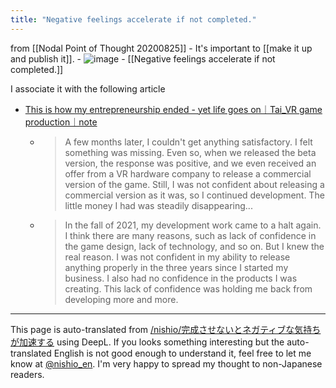 ```yaml
---
title: "Negative feelings accelerate if not completed."
---
```


from  [[Nodal Point of Thought 20200825]]
    - It's important to [[make it up and publish it]].
    - ![image](https://gyazo.com/c1d79c6111e510d72573fb5b752a60a2/thumb/1000)
            - [[Negative feelings accelerate if not completed.]]

I associate it with the following article
- [This is how my entrepreneurship ended - yet life goes on｜Tai_VR game production｜note](https://note.com/taishi_busido90/n/na0df663a4394)
    - > A few months later, I couldn't get anything satisfactory. I felt something was missing. Even so, when we released the beta version, the response was positive, and we even received an offer from a VR hardware company to release a commercial version of the game. Still, I was not confident about releasing a commercial version as it was, so I continued development. The little money I had was steadily disappearing...
    - > In the fall of 2021, my development work came to a halt again. I think there are many reasons, such as lack of confidence in the game design, lack of technology, and so on. But I knew the real reason. I was not confident in my ability to release anything properly in the three years since I started my business. I also had no confidence in the products I was creating. This lack of confidence was holding me back from developing more and more.

---
This page is auto-translated from [/nishio/完成させないとネガティブな気持ちが加速する](https://scrapbox.io/nishio/完成させないとネガティブな気持ちが加速する) using DeepL. If you looks something interesting but the auto-translated English is not good enough to understand it, feel free to let me know at [@nishio_en](https://twitter.com/nishio_en). I'm very happy to spread my thought to non-Japanese readers.